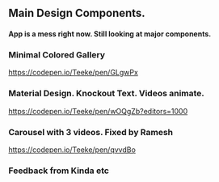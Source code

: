 ## Main Design Components.

#### App is a mess right now. Still looking at major components.

### Minimal Colored Gallery

https://codepen.io/Teeke/pen/GLgwPx

### Material Design. Knockout Text. Videos animate.

https://codepen.io/Teeke/pen/wOQgZb?editors=1000

### Carousel with 3 videos. Fixed by Ramesh

https://codepen.io/Teeke/pen/qvvdBo















### Feedback from Kinda etc



